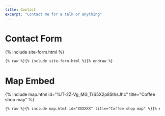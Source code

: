 ```yaml
---
title: Contact
excerpt: "Contact me for a talk or anything"
---
```



# Contact Form

{% include site-form.html %}

``` html
{% raw %}{% include site-form.html %}{% endraw %}
```

# Map Embed

{% include map.html id="1UT-2Z-Vg_MG_TrS5X2p8SthsJhc" title="Coffee shop map" %}

``` html
{% raw %}{% include map.html id="XXXXXX" title="Coffee shop map" %}{% endraw %}
```
